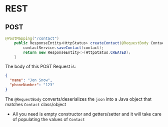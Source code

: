 # REST

## POST

```java
@PostMapping("/contact")
    public ResponseEntity<HttpStatus> createContact(@RequestBody Contact contact) {
        contactService.saveContact(contact);
        return new ResponseEntity<>(HttpStatus.CREATED);
    }
```

The body of this POST Request is:

```json
{
  "name": "Jon Snow",
  "phoneNumber": "123"
}
```

The `@RequestBody` converts/deserializes the `json` into a Java object that matches `Contact` class/object

- All you need is empty constructor and getters/setter and it will take care of populating the values of `Contact`
